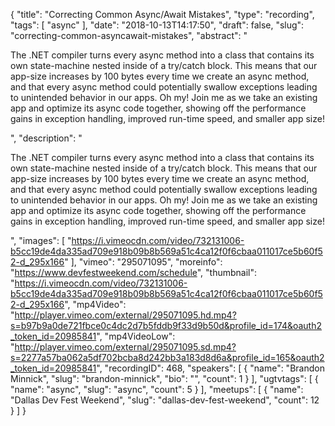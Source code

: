 {
  "title": "Correcting Common Async/Await Mistakes",
  "type": "recording",
  "tags": [
    "async"
  ],
  "date": "2018-10-13T14:17:50",
  "draft": false,
  "slug": "correcting-common-asyncawait-mistakes",
  "abstract": "<p>The .NET compiler turns every async method into a class that contains its own state-machine nested inside of a try/catch block. This means that our app-size increases by 100 bytes every time we create an async method, and that every async method could potentially swallow exceptions leading to unintended behavior in our apps. Oh my! Join me as we take an existing app and optimize its async code together, showing off the performance gains in exception handling, improved run-time speed, and smaller app size!</p>",
  "description": "<p>The .NET compiler turns every async method into a class that contains its own state-machine nested inside of a try/catch block. This means that our app-size increases by 100 bytes every time we create an async method, and that every async method could potentially swallow exceptions leading to unintended behavior in our apps. Oh my! Join me as we take an existing app and optimize its async code together, showing off the performance gains in exception handling, improved run-time speed, and smaller app size!</p>",
  "images": [
    "https://i.vimeocdn.com/video/732131006-b5cc19de4da335ad709e918b09b8b569a51c4ca12f0f6cbaa011017ce5b60f52-d_295x166"
  ],
  "vimeo": "295071095",
  "moreinfo": "https://www.devfestweekend.com/schedule",
  "thumbnail": "https://i.vimeocdn.com/video/732131006-b5cc19de4da335ad709e918b09b8b569a51c4ca12f0f6cbaa011017ce5b60f52-d_295x166",
  "mp4Video": "http://player.vimeo.com/external/295071095.hd.mp4?s=b97b9a0de721fbce0c4dc2d7b5fddb9f33d9b50d&profile_id=174&oauth2_token_id=20985841",
  "mp4VideoLow": "http://player.vimeo.com/external/295071095.sd.mp4?s=2277a57ba062a5df702bcba8d242bb3a183d8d6a&profile_id=165&oauth2_token_id=20985841",
  "recordingID": 468,
  "speakers": [
    {
      "name": "Brandon Minnick",
      "slug": "brandon-minnick",
      "bio": "",
      "count": 1
    }
  ],
  "ugtvtags": [
    {
      "name": "async",
      "slug": "async",
      "count": 5
    }
  ],
  "meetups": [
    {
      "name": "Dallas Dev Fest Weekend",
      "slug": "dallas-dev-fest-weekend",
      "count": 12
    }
  ]
}